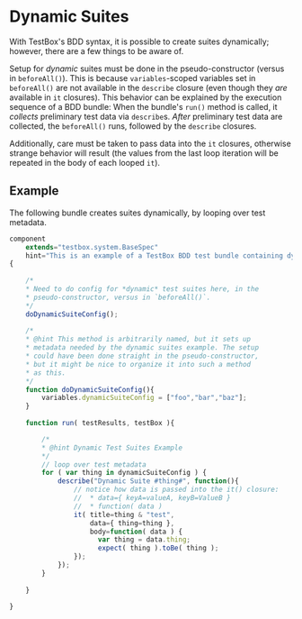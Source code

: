 # Dynamic Suites

With TestBox's BDD syntax, it is possible to create suites dynamically; however, there are a few things to be aware of.

Setup for *dynamic* suites must be done in the pseudo-constructor (versus in `beforeAll()`). This is because `variables`-scoped variables set in `beforeAll()` are not available in the `describe` closure (even though they *are* available in `it` closures). This behavior can be explained by the execution sequence of a BDD bundle: When the bundle's `run()` method is called, it *collects* preliminary test data via `describe`s. *After* preliminary test data are collected, the `beforeAll()` runs, followed by the `describe` closures.

Additionally, care must be taken to pass data into the `it` closures, otherwise strange behavior will result (the values from the last loop iteration will be repeated in the body of each looped `it`).

## Example

The following bundle creates suites dynamically, by looping over test metadata.

```javascript
component
	extends="testbox.system.BaseSpec"
	hint="This is an example of a TestBox BDD test bundle containing dynamically-defined suites."
{
	
	/*
	* Need to do config for *dynamic* test suites here, in the
	* pseudo-constructor, versus in `beforeAll()`.
	*/
	doDynamicSuiteConfig();
	
	/*
	* @hint This method is arbitrarily named, but it sets up 
	* metadata needed by the dynamic suites example. The setup
	* could have been done straight in the pseudo-constructor,
	* but it might be nice to organize it into such a method
	* as this.
	*/
	function doDynamicSuiteConfig(){
		variables.dynamicSuiteConfig = ["foo","bar","baz"];
	}
	
	function run( testResults, testBox ){

		/*
		* @hint Dynamic Test Suites Example
		*/
		// loop over test metadata
		for ( var thing in dynamicSuiteConfig ) {
			describe("Dynamic Suite #thing#", function(){
				// notice how data is passed into the it() closure:
				//  * data={ keyA=valueA, keyB=ValueB }
				//  * function( data )
				it( title=thing & "test", 
                    data={ thing=thing }, 
                    body=function( data ) {
                      var thing = data.thing;
                      expect( thing ).toBe( thing );
				});
			});
		}
	
	}

}
```

